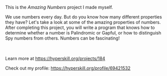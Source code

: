 This is the *Amazing Numbers* project I made myself.

<p>We use numbers every day. But do you know how many different properties they have? Let's take a look at some of the amazing properties of numbers. After completing this project, you will write a program that knows how to determine whether a number is Palindromic or Gapful, or how to distinguish Spy numbers from others. Numbers can be fascinating!</p><br/><br/>Learn more at <a href="https://hyperskill.org/projects/184?utm_source=ide&utm_medium=ide&utm_campaign=ide&utm_content=project-card">https://hyperskill.org/projects/184</a>

Check out my profile: https://hyperskill.org/profile/69421532
